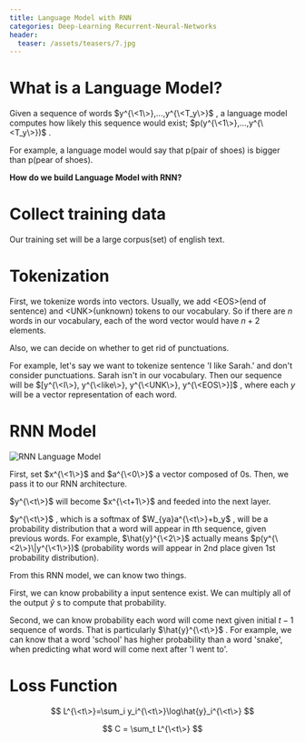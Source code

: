 ```yaml
---
title: Language Model with RNN
categories: Deep-Learning Recurrent-Neural-Networks
header:
  teaser: /assets/teasers/7.jpg
---
```


# What is a Language Model?

Given a sequence of words $y^{\<1\>},...,y^{\<T_y\>}$ , a language model computes how likely this sequence would exist; $p(y^{\<1\>},...,y^{\<T_y\>})$ .

For example, a language model would say that p(pair of shoes) is bigger than p(pear of shoes).

**How do we build Language Model with RNN?**

# Collect training data

Our training set will be a large corpus(set) of english text.

# Tokenization

First, we tokenize words into vectors. Usually, we add \<EOS\>(end of sentence) and \<UNK\>(unknown) tokens to our vocabulary. So if there are $n$ words in our vocabulary, each of the word vector would have $n+2$ elements.

Also, we can decide on whether to get rid of punctuations.

For example, let's say we want to tokenize sentence 'I like Sarah.' and don't consider punctuations. Sarah isn't in our vocabulary. Then our sequence will be $[y^{\<I\>}, y^{\<like\>}, y^{\<UNK\>}, y^{\<EOS\>}]$ , where each $y$ will be a vector representation of each word.

# RNN Model

![RNN Language Model](https://lh3.googleusercontent.com/BICtSJ7n6fF0Fv_rsHfVdgntAIbeeT4j-geZh2EZQsG2WxMgMczpEyu-kS-lB21-l1nUP3ZjAcmGV3A0xDbB8zMYmohUtLXmgsvvE_tjTbcbPz3TF0x3TUX_m5X3wEyFMWJzIkhFYQ=w2400)

First, set $x^{\<1\>}$ and $a^{\<0\>}$ a vector composed of 0s. Then, we pass it to our RNN architecture.

$y^{\<t\>}$ will become $x^{\<t+1\>}$ and feeded into the next layer.

$y^{\<t\>}$ , which is a softmax of $W_{ya}a^{\<t\>}+b_y$ , will be a probability distribution that a word will appear in $t$th sequence, given previous words. For example, $\hat{y}^{\<2\>}$ actually means $p(y^{\<2\>}\|y^{\<1\>})$ (probability words will appear in 2nd place given 1st probability distribution).

From this RNN model, we can know two things.

First, we can know probability a input sentence exist. We can multiply all of the output $\hat{y}$ s to compute that probability.

Second, we can know probability each word will come next given initial $t-1$ sequence of words. That is particularly $\hat{y}^{\<t\>}$ . For example, we can know that a word 'school' has higher probability than a word 'snake', when predicting what word will come next after 'I went to'.

# Loss Function

$$
L^{\<t\>}=\sum_i y_i^{\<t\>}\log⁡\hat{y}_i^{\<t\>}
$$

$$
C = \sum_t L^{\<t\>}
$$
